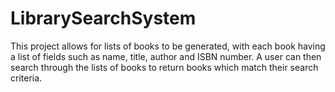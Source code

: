 # LibrarySearchSystem
This project allows for lists of books to be generated, with each book having a list of fields such as name, title, author and ISBN number. A user can then search through the lists of books to return books which match their search criteria.
